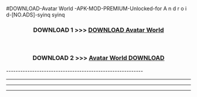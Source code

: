 #DOWNLOAD-Avatar World -APK-MOD-PREMIUM-Unlocked-for A n d r o i d-[NO.ADS]-syinq syinq 



<div align="center">

<h3>DOWNLOAD 1 >>> <a href="https://getmod2.web.app/?judul=Avatar World ">DOWNLOAD Avatar World </a></h3><br>

<h3>DOWNLOAD 2 >>> <a href="https://getmod2.web.app/?judul=Avatar World ">Avatar World  DOWNLOAD </a></h3>

</div>
----------------------------------------------------------

----------------------------------------------------------

----------------------------------------------------------

----------------------------------------------------------



